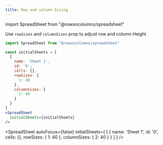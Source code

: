 ```yaml
---
title: Row and column Sizing
---
```

import SpreadSheet from "@rowsncolumns/spreadsheet"

Use `rowSizes` and `columnSizes` prop to adjust row and column Height


```jsx
import SpreadSheet from "@rowsncolumns/spreadsheet"

const initialSheets = [
  {
    name: 'Sheet 1',
    id: '0',
    cells: {},
    rowSizes: {
      1: 40
    },
    columnSizes: {
      2: 40
    }
  }
]
<SpreadSheet
  initialSheets={initialSheets}
/>

```

<SpreadSheet
  autoFocus={false}
  initialSheets={
    [
      {
        name: 'Sheet 1',
        id: '0',
        cells: {},
        rowSizes: {
          1: 40
        },
        columnSizes: {
          2: 40
        }
      }
    ]
  }
/>